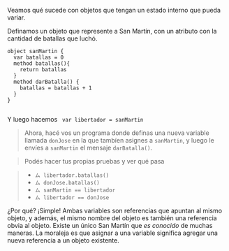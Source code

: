 Veamos qué sucede con objetos que tengan un estado interno que pueda variar.

Definamos un objeto que represente a San Martín, con un atributo con la cantidad de batallas que luchó.

```wollok
object sanMartin {
  var batallas = 0
  method batallas(){ 
    return batallas 
  }
  method darBatalla() { 
    batallas = batallas + 1 
  }
}
  
```

Y luego hacemos 
` var libertador = sanMartin`


> Ahora, hacé vos un programa donde definas una nueva variable llamada `donJose` en la que tambíen asignes a `sanMartin`, y luego le envíes a `sanMartin` el mensaje `darBatalla()`. 

> Podés hacer tus propias pruebas y ver qué pasa

> * `ム libertador.batallas()`
> * `ム donJose.batallas()`
> * `ム sanMartin == libertador`
> * `ム libertador == donJose`


¿Por qué? ¡Simple! Ambas variables son referencias que apuntan al mismo objeto, y además, el mismo nombre del objeto es también una referencia obvia al objeto. Existe un único San Martín que _es conocido_ de muchas maneras.
La moraleja es que asignar a una variable significa agregar una nueva referencia a un objeto existente. 
